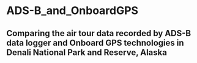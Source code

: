 # ADS-B_and_OnboardGPS

## Comparing the air tour data recorded by ADS-B data logger and Onboard GPS technologies in Denali National Park and Reserve, Alaska
